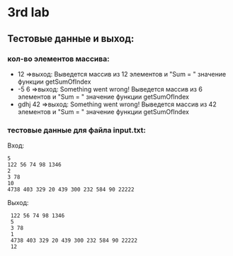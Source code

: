# 3rd lab
 ## Тестовые данные и выход:
 ### кол-во элементов массива: 
 * 12  =>выход: Выведется массив из 12 элементов и "Sum = " значение функции getSumOfIndex
 * -5 6  =>выход: Something went wrong! Выведется массив из 6 элементов и "Sum = " значение функции getSumOfIndex
 * gdhj 42  =>выход: Something went wrong! Выведется массив из 42 элементов и "Sum = " значение функции getSumOfIndex
 
 ### тестовые данные для файла input.txt:
 Вход:
 ```
 5
122 56 74 98 1346
2
3 78
10
4738 403 329 20 439 300 232 584 90 22222
```
Выход:
```
 122 56 74 98 1346
 5
 3 78
 1
 4738 403 329 20 439 300 232 584 90 22222
 12
